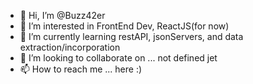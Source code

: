 - 👋 Hi, I’m @Buzz42er
- 👀 I’m interested in FrontEnd Dev, ReactJS(for now)
- 🌱 I’m currently learning restAPI, jsonServers, and data extraction/incorporation
- 💞️ I’m looking to collaborate on ... not defined jet
- 📫 How to reach me ... here :)

<!---
Buzz42er/Buzz42er is a ✨ special ✨ repository because its `README.md` (this file) appears on your GitHub profile.
You can click the Preview link to take a look at your changes.
--->
